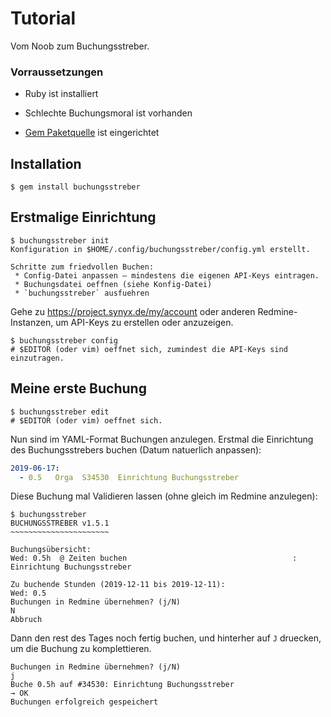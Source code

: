 # Tutorial

Vom Noob zum Buchungsstreber.

### Vorraussetzungen

* Ruby ist installiert
* Schlechte Buchungsmoral ist vorhanden
* [Gem Paketquelle][rubygems] ist eingerichtet

  [rubygems]: rubygems.md

## Installation

```
$ gem install buchungsstreber
```
## Erstmalige Einrichtung

```
$ buchungsstreber init
Konfiguration in $HOME/.config/buchungsstreber/config.yml erstellt.

Schritte zum friedvollen Buchen:
 * Config-Datei anpassen – mindestens die eigenen API-Keys eintragen.
 * Buchungsdatei oeffnen (siehe Konfig-Datei)
 * `buchungsstreber` ausfuehren
```

Gehe zu <https://project.synyx.de/my/account> oder anderen Redmine-Instanzen,
um API-Keys zu erstellen oder anzuzeigen.

```
$ buchungsstreber config
# $EDITOR (oder vim) oeffnet sich, zumindest die API-Keys sind einzutragen.
```

## Meine erste Buchung

```
$ buchungsstreber edit
# $EDITOR (oder vim) oeffnet sich.
```

Nun sind im YAML-Format Buchungen anzulegen.  Erstmal die Einrichtung des
Buchungsstrebers buchen (Datum natuerlich anpassen):

```yaml
2019-06-17:
  - 0.5   Orga  S34530  Einrichtung Buchungsstreber
```

Diese Buchung mal Validieren lassen (ohne gleich im Redmine anzulegen):

```
$ buchungsstreber
BUCHUNGSSTREBER v1.5.1
~~~~~~~~~~~~~~~~~~~~~~

Buchungsübersicht:
Wed: 0.5h  @ Zeiten buchen                                     : Einrichtung Buchungsstreber   

Zu buchende Stunden (2019-12-11 bis 2019-12-11):
Wed: 0.5
Buchungen in Redmine übernehmen? (j/N)
N
Abbruch
```

Dann den rest des Tages noch fertig buchen, und hinterher auf `J` druecken,
um die Buchung zu komplettieren.

```
Buchungen in Redmine übernehmen? (j/N)
j
Buche 0.5h auf #34530: Einrichtung Buchungsstreber
→ OK
Buchungen erfolgreich gespeichert
```
